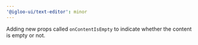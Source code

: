 ```yaml
---
'@igloo-ui/text-editor': minor
---
```


Adding new props called `onContentIsEmpty` to indicate whether the content is empty or not.
